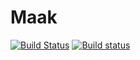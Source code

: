 # Maak
[![Build Status](https://travis-ci.org/ua45tj/maak.svg?branch=master)](https://travis-ci.org/ua45tj/maak)
[![Build status](https://ci.appveyor.com/api/projects/status/cv9wy635eump8pt0?svg=true)](https://ci.appveyor.com/project/ua45tj/maak)
